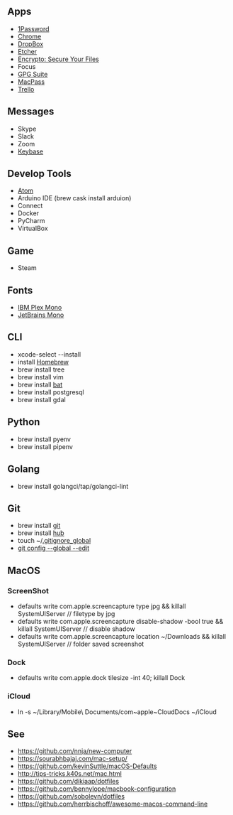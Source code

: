 ## Apps
- [1Password](https://1password.com/)
- [Chrome](https://www.google.com/chrome/)
- [DropBox](https://www.dropbox.com/)
- [Etcher](https://www.balena.io/etcher/)
- [Encrypto: Secure Your Files](https://macpaw.com/encrypto)
- Focus
- [GPG Suite](https://gpgtools.org/)
- [MacPass](https://macpassapp.org/)
- [Trello](https://trello.com/en/platforms)

## Messages
- Skype
- Slack
- Zoom
- [Keybase](https://keybase.io/sgaynetdinov)

## Develop Tools
- [Atom](https://atom.io/)
- Arduino IDE (brew cask install arduion)
- Connect
- Docker
- PyCharm
- VirtualBox

## Game
- Steam

## Fonts
- [IBM Plex Mono](https://github.com/IBM/plex/tree/master/IBM-Plex-Mono)
- [JetBrains Mono](https://www.jetbrains.com/lp/mono/)

## CLI
- xcode-select --install
- install [Homebrew](https://brew.sh/)
- brew install tree
- brew install vim
- brew install [bat](https://github.com/sharkdp/bat)
- brew install postgresql
- brew install gdal

## Python
- brew install pyenv
- brew install pipenv

## Golang
- brew install golangci/tap/golangci-lint

## Git
- brew install [git](https://git-scm.com/)
- brew install [hub](https://github.com/github/hub)
- touch ~/[.gitignore_global](https://github.com/sgaynetdinov/rc/blob/master/.gitignore_global)
- [git config --global --edit](https://github.com/sgaynetdinov/rc/blob/master/git_config_global.ini)


## MacOS

### ScreenShot
- defaults write com.apple.screencapture type jpg && killall SystemUIServer // filetype by jpg
- defaults write com.apple.screencapture disable-shadow -bool true && killall SystemUIServer // disable shadow
- defaults write com.apple.screencapture location ~/Downloads && killall SystemUIServer // folder saved screenshot

### Dock
- defaults write com.apple.dock tilesize -int 40; killall Dock

### iCloud
- ln -s \~/Library/Mobile\ Documents/com\~apple\~CloudDocs ~/iCloud

## See
- https://github.com/nnja/new-computer
- https://sourabhbajaj.com/mac-setup/
- https://github.com/kevinSuttle/macOS-Defaults
- http://tips-tricks.k40s.net/mac.html
- https://github.com/dikiaap/dotfiles
- https://github.com/bennylope/macbook-configuration
- https://github.com/sobolevn/dotfiles
- https://github.com/herrbischoff/awesome-macos-command-line
